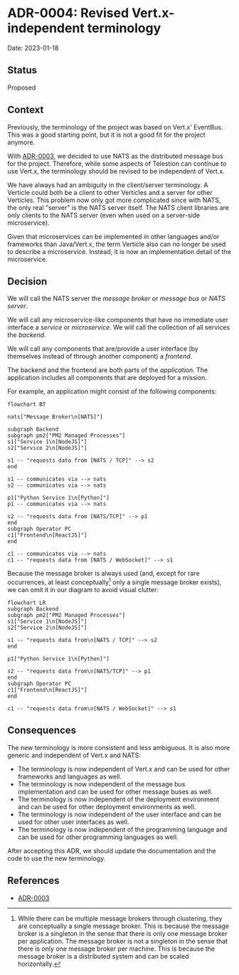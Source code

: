 # ADR-0004: Revised Vert.x-independent terminology

Date: 2023-01-18

## Status

Proposed

## Context
<!-- The issue that is motivating this decision and any context that influences or constrains the decision. -->

Previously,  the terminology of the project was based on Vert.x' EventBus. This was a good starting point, but it is not a good fit for the project anymore.

With [ADR-0003](./0003-use-nats-as-distributed-message-bus.md), we decided to use NATS as the distributed message bus for the project. Therefore, while some aspects of Telestion can continue to use Vert.x, the terminology should be revised to be independent of Vert.x.

We have always had an ambiguity in the client/server terminology. A Verticle could both be a client to other Verticles and a server for other Verticles. This problem now only got more complicated since with NATS, the only real "server" is the NATS server itself. The NATS client libraries are only clients to the NATS server (even when used on a server-side microservice).

Given that microservices can be implemented in other languages and/or frameworks than Java/Vert.x, the term Verticle also can no longer be used to describe a microservice. Instead, it is now an implementation detail of the microservice.

## Decision
<!-- The change that we're proposing or have agreed to implement. -->

We will call the NATS server the *message broker* or *message bus* or *NATS server*.

We will call any microservice-like components that have no immediate user interface a *service* or *microservice*. We will call the collection of all services the *backend*.

We will call any components that are/provide a user interface (by themselves instead of through another component) a *frontend*.

The backend and the frontend are both parts of the *application*. The application includes all components that are deployed for a mission.

For example, an application might consist of the following components:

```mermaid
flowchart BT

nats["Message Broker\n[NATS]"]

subgraph Backend
subgraph pm2["PM2 Managed Processes"]
s1["Service 1\n[NodeJS]"]
s2["Service 2\n[NodeJS]"]

s1 -- "requests data from [NATS / TCP]" --> s2
end

s1 -- communicates via --> nats
s2 -- communicates via --> nats

p1["Python Service 1\n[Python]"]
p1 -- communicates via --> nats

s2 -- "requests data from [NATS/TCP]" --> p1
end
subgraph Operator PC
c1["Frontend\n[ReactJS]"]
end

c1 -- communicates via --> nats
c1 -- "requests data from [NATS / WebSocket]" --> s1
```

Because the message broker is always used (and, except for rare occurrences, at least conceptually[^ConceptualMessageBrokerSingleton] only a single message broker exists), we can omit it in our diagram to avoid visual clutter:

[^ConceptualMessageBrokerSingleton]: While there can be multiple message brokers through clustering, they are conceptually a single message broker. This is because the message broker is a singleton in the sense that there is only one message broker per application. The message broker is not a singleton in the sense that there is only one message broker per machine. This is because the message broker is a distributed system and can be scaled horizontally.

```mermaid
flowchart LR
subgraph Backend
subgraph pm2["PM2 Managed Processes"]
s1["Service 1\n[NodeJS]"]
s2["Service 2\n[NodeJS]"]

s1 -- "requests data from\n[NATS / TCP]" --> s2
end

p1["Python Service 1\n[Python]"]

s2 -- "requests data from\n[NATS/TCP]" --> p1
end
subgraph Operator PC
c1["Frontend\n[ReactJS]"]
end

c1 -- "requests data from\n[NATS / WebSocket]" --> s1
```

## Consequences
<!-- What becomes easier, or more difficult to do and any risks introduced by the change that will need to be mitigated? -->

The new terminology is more consistent and less ambiguous. It is also more generic and independent of Vert.x and NATS:

- The terminology is now independent of Vert.x and can be used for other frameworks and languages as well.
- The terminology is now independent of the message bus implementation and can be used for other message buses as well.
- The terminology is now independent of the deployment environment and can be used for other deployment environments as well.
- The terminology is now independent of the user interface and can be used for other user interfaces as well.
- The terminology is now independent of the programming language and can be used for other programming languages as well.

After accepting this ADR, we should update the documentation and the code to use the new terminology.


## References

- [ADR-0003](./0003-use-nats-as-distributed-message-bus.md)


